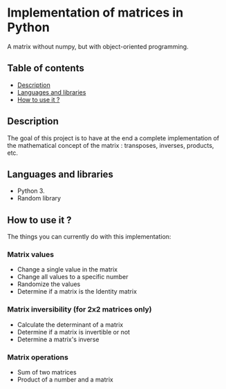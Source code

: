 # Implementation of matrices in Python

A matrix without numpy, but with object-oriented programming.

## Table of contents
* [Description](#description)
* [Languages and libraries](#languages-and-library)
* [How to use it ?](#how-to-use-it)

## Description
The goal of this project is to have at the end a complete implementation of the mathematical concept of the matrix : transposes, inverses, products, etc.

## Languages and libraries
* Python 3.
* Random library

## How to use it ?
The things you can currently do with this implementation:

### Matrix values
* Change a single value in the matrix
* Change all values to a specific number
* Randomize the values
* Determine if a matrix is the Identity matrix

### Matrix inversibility (for 2x2 matrices only)
* Calculate the determinant of a matrix
* Determine if a matrix is invertible or not
* Determine a matrix's inverse
### Matrix operations 
* Sum of two matrices
* Product of a number and a matrix

